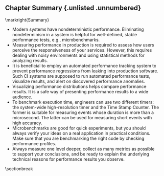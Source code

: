 ## Chapter Summary {.unlisted .unnumbered}

\markright{Summary}

* Modern systems have nondeterministic performance. Eliminating nondeterminism in a system is helpful for well-defined, stable performance tests, e.g., microbenchmarks.
* Measuring performance in production is required to assess how users perceive the responsiveness of your services. However, this requires dealing with noisy environments and using statistical methods for analyzing results. 
* It is beneficial to employ an automated performance tracking system to prevent performance regressions from leaking into production software. Such CI systems are supposed to run automated performance tests, visualize results, and alert on discovered performance anomalies.
* Visualizing performance distributions helps compare performance results. It is a safe way of presenting performance results to a wide audience.
* To benchmark execution time, engineers can use two different timers: the system-wide high-resolution timer and the Time Stamp Counter. The former is suitable for measuring events whose duration is more than a microsecond. The latter can be used for measuring short events with high accuracy.
* Microbenchmarks are good for quick experiments, but you should always verify your ideas on a real application in practical conditions. Make sure that you are benchmarking the right code by checking performance profiles.
* Always measure one level deeper, collect as many metrics as possible to support your conclusions, and be ready to explain the underlying technical reasons for performance results you observe.

\sectionbreak



